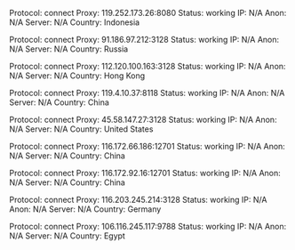 Protocol: connect
Proxy: 119.252.173.26:8080
Status: working
IP: N/A
Anon: N/A
Server: N/A
Country: Indonesia

Protocol: connect
Proxy: 91.186.97.212:3128
Status: working
IP: N/A
Anon: N/A
Server: N/A
Country: Russia

Protocol: connect
Proxy: 112.120.100.163:3128
Status: working
IP: N/A
Anon: N/A
Server: N/A
Country: Hong Kong

Protocol: connect
Proxy: 119.4.10.37:8118
Status: working
IP: N/A
Anon: N/A
Server: N/A
Country: China

Protocol: connect
Proxy: 45.58.147.27:3128
Status: working
IP: N/A
Anon: N/A
Server: N/A
Country: United States

Protocol: connect
Proxy: 116.172.66.186:12701
Status: working
IP: N/A
Anon: N/A
Server: N/A
Country: China

Protocol: connect
Proxy: 116.172.92.16:12701
Status: working
IP: N/A
Anon: N/A
Server: N/A
Country: China

Protocol: connect
Proxy: 116.203.245.214:3128
Status: working
IP: N/A
Anon: N/A
Server: N/A
Country: Germany

Protocol: connect
Proxy: 106.116.245.117:9788
Status: working
IP: N/A
Anon: N/A
Server: N/A
Country: Egypt

